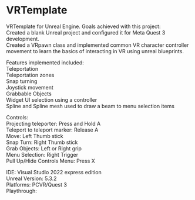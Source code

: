 # VRTemplate
VRTemplate for Unreal Engine. 
Goals achieved with this project:  
Created a blank Unreal project and configured it for Meta Quest 3 development.  
Created a VRpawn class and implemented common VR character controller movement to learn the basics of interacting in VR using unreal blueprints.   

Features implemented included:  
Teleportation  
  Teleportation zones  
Snap turning  
Joystick movement  
Grabbable Objects  
Widget UI selection using a controller  
  Spline and Spline mesh used to draw a beam to menu selection items  

Controls:  
Projecting teleporter: Press and Hold A  
Teleport to teleport marker: Release A  
Move: Left Thumb stick  
Snap Turn: Right Thumb stick  
Grab Objects: Left or Right grip  
Menu Selection: Right Trigger  
Pull Up/Hide Controls Menu: Press X  



IDE: Visual Studio 2022 express edition  
Unreal Version: 5.3.2  
Platforms: PCVR/Quest 3  
Playthrough: 
